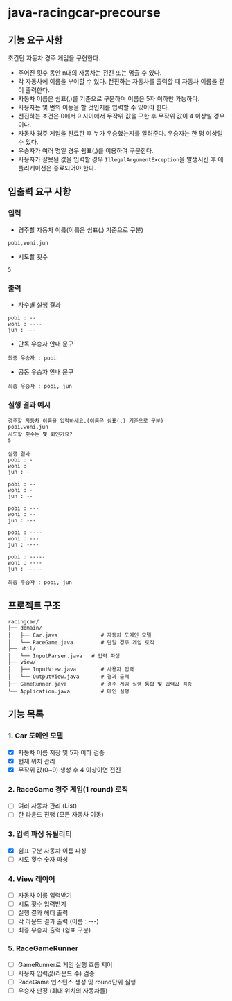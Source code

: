 # java-racingcar-precourse

## 기능 요구 사항

초간단 자동차 경주 게임을 구현한다.

- 주어진 횟수 동안 n대의 자동차는 전진 또는 멈출 수 있다.
- 각 자동차에 이름을 부여할 수 있다. 전진하는 자동차를 출력할 때 자동차 이름을 같이 출력한다.
- 자동차 이름은 쉼표(,)를 기준으로 구분하며 이름은 5자 이하만 가능하다.
- 사용자는 몇 번의 이동을 할 것인지를 입력할 수 있어야 한다.
- 전진하는 조건은 0에서 9 사이에서 무작위 값을 구한 후 무작위 값이 4 이상일 경우이다.
- 자동차 경주 게임을 완료한 후 누가 우승했는지를 알려준다. 우승자는 한 명 이상일 수 있다.
- 우승자가 여러 명일 경우 쉼표(,)를 이용하여 구분한다.
- 사용자가 잘못된 값을 입력할 경우 `IllegalArgumentException`을 발생시킨 후 애플리케이션은 종료되어야 한다.

## 입출력 요구 사항

### 입력
- 경주할 자동차 이름(이름은 쉼표(,) 기준으로 구분)
```
pobi,woni,jun
```
- 시도할 횟수
```
5
```

### 출력
- 차수별 실행 결과
```
pobi : --
woni : ----
jun : ---
```
- 단독 우승자 안내 문구
```
최종 우승자 : pobi
```
- 공동 우승자 안내 문구
```
최종 우승자 : pobi, jun
```

### 실행 결과 예시
```
경주할 자동차 이름을 입력하세요.(이름은 쉼표(,) 기준으로 구분)
pobi,woni,jun
시도할 횟수는 몇 회인가요?
5

실행 결과
pobi : -
woni :
jun : -

pobi : --
woni : -
jun : --

pobi : ---
woni : --
jun : ---

pobi : ----
woni : ---
jun : ----

pobi : -----
woni : ----
jun : -----

최종 우승자 : pobi, jun
```

## 프로젝트 구조

```
racingcar/
├── domain/
│   ├── Car.java              # 자동차 도메인 모델
│   └── RaceGame.java         # 단일 경주 게임 로직
├── util/
│   └── InputParser.java   # 입력 파싱
├── view/
│   ├── InputView.java        # 사용자 입력
│   └── OutputView.java       # 결과 출력
├── GameRunner.java           # 경주 게임 실행 통합 및 입력값 검증
└── Application.java          # 메인 실행
```

## 기능 목록

### 1. Car 도메인 모델
- [X] 자동차 이름 저장 및 5자 이하 검증
- [X] 현재 위치 관리
- [X] 무작위 값(0~9) 생성 후 4 이상이면 전진

### 2. RaceGame 경주 게임(1 round) 로직
- [ ] 여러 자동차 관리 (List<Car>)
- [ ] 한 라운드 진행 (모든 자동차 이동)

### 3. 입력 파싱 유틸리티
- [X] 쉼표 구분 자동차 이름 파싱
- [ ] 시도 횟수 숫자 파싱

### 4. View 레이어
- [ ] 자동차 이름 입력받기
- [ ] 시도 횟수 입력받기
- [ ] 실행 결과 헤더 출력
- [ ] 각 라운드 결과 출력 (이름 : ---)
- [ ] 최종 우승자 출력 (쉼표 구분)

### 5. RaceGameRunner
- [ ] GameRunner로 게임 실행 흐름 제어
- [ ] 사용자 입력값(라운드 수) 검증
- [ ] RaceGame 인스턴스 생성 및 round단위 실행
- [ ] 우승자 판정 (최대 위치의 자동차들)
